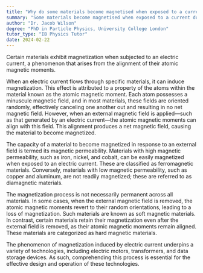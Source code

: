 ```yaml
---
title: "Why do some materials become magnetised when exposed to a current?"
summary: "Some materials become magnetised when exposed to a current due to the alignment of their atomic magnetic moments."
author: "Dr. Jacob Wilson"
degree: "PhD in Particle Physics, University College London"
tutor_type: "IB Physics Tutor"
date: 2024-02-22
---
```


Certain materials exhibit magnetization when subjected to an electric current, a phenomenon that arises from the alignment of their atomic magnetic moments.

When an electric current flows through specific materials, it can induce magnetization. This effect is attributed to a property of the atoms within the material known as the atomic magnetic moment. Each atom possesses a minuscule magnetic field, and in most materials, these fields are oriented randomly, effectively canceling one another out and resulting in no net magnetic field. However, when an external magnetic field is applied—such as that generated by an electric current—the atomic magnetic moments can align with this field. This alignment produces a net magnetic field, causing the material to become magnetized.

The capacity of a material to become magnetized in response to an external field is termed its magnetic permeability. Materials with high magnetic permeability, such as iron, nickel, and cobalt, can be easily magnetized when exposed to an electric current. These are classified as ferromagnetic materials. Conversely, materials with low magnetic permeability, such as copper and aluminum, are not readily magnetized; these are referred to as diamagnetic materials.

The magnetization process is not necessarily permanent across all materials. In some cases, when the external magnetic field is removed, the atomic magnetic moments revert to their random orientations, leading to a loss of magnetization. Such materials are known as soft magnetic materials. In contrast, certain materials retain their magnetization even after the external field is removed, as their atomic magnetic moments remain aligned. These materials are categorized as hard magnetic materials.

The phenomenon of magnetization induced by electric current underpins a variety of technologies, including electric motors, transformers, and data storage devices. As such, comprehending this process is essential for the effective design and operation of these technologies.
    